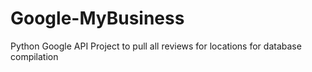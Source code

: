 # Google-MyBusiness
Python Google API Project to pull all reviews for locations for database compilation

